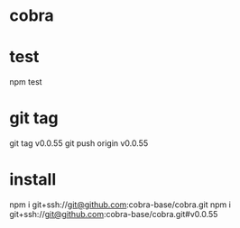 # cobra

# test
npm test

# git tag
git tag v0.0.55
git push origin v0.0.55

# install
npm i git+ssh://git@github.com:cobra-base/cobra.git
npm i git+ssh://git@github.com:cobra-base/cobra.git#v0.0.55
